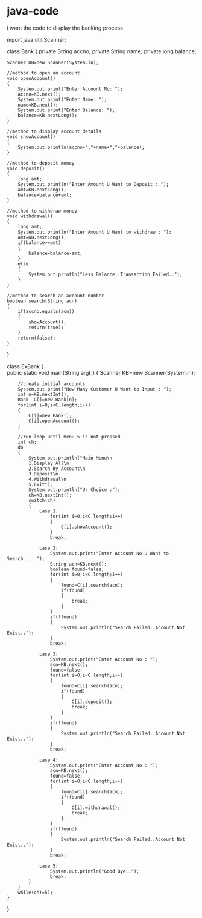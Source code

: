 # java-code
i want the code to display the banking process

mport java.util.Scanner;

class Bank
{
	private String accno;
	private String name;
	private long balance;

	Scanner KB=new Scanner(System.in);
	
	//method to open an account
	void openAccount()
	{ 
		System.out.print("Enter Account No: ");
		accno=KB.next();
		System.out.print("Enter Name: ");
		name=KB.next();
		System.out.print("Enter Balance: ");
		balance=KB.nextLong();
	}

	//method to display account details
	void showAccount()
	{ 
		System.out.println(accno+","+name+","+balance);
	}

	//method to deposit money
	void deposit()
	{
		long amt;
		System.out.println("Enter Amount U Want to Deposit : ");
		amt=KB.nextLong();
		balance=balance+amt;
	}

	//method to withdraw money
	void withdrawal()
	{
		long amt;
		System.out.println("Enter Amount U Want to withdraw : ");
		amt=KB.nextLong();
		if(balance>=amt)
		{ 
			balance=balance-amt;
		}
		else
		{
			System.out.println("Less Balance..Transaction Failed..");
		}
	}

	//method to search an account number
	boolean search(String acn)
	{ 
		if(accno.equals(acn))
		{ 
			showAccount();
			return(true);
		}
		return(false);
	}
}

class ExBank
{  
	public static void main(String arg[])
	{
		Scanner KB=new Scanner(System.in);
		
		//create initial accounts
		System.out.print("How Many Customer U Want to Input : ");
		int n=KB.nextInt();
		Bank  C[]=new Bank[n];
		for(int i=0;i<C.length;i++)
		{   
			C[i]=new Bank();
			C[i].openAccount();
		}
		
		//run loop until menu 5 is not pressed
		int ch;
		do
		{
			System.out.println("Main Menu\n
			1.Display All\n
			2.Search By Account\n
			3.Deposit\n
			4.Withdrawal\n
			5.Exit");
			System.out.println("Ur Choice :");
			ch=KB.nextInt();
			switch(ch)
			{ 
				case 1:
					for(int i=0;i<C.length;i++)
					{
						C[i].showAccount();
					}
					break;

				case 2:
					System.out.print("Enter Account No U Want to Search...: ");
					String acn=KB.next();
					boolean found=false;
					for(int i=0;i<C.length;i++)
					{  
						found=C[i].search(acn);
						if(found)
						{
							break;
						}
					}
					if(!found)
					{
						System.out.println("Search Failed..Account Not Exist..");
					}
					break;

				case 3:
					System.out.print("Enter Account No : ");
					acn=KB.next();
					found=false;
					for(int i=0;i<C.length;i++)
					{  
						found=C[i].search(acn);
						if(found)
						{
							C[i].deposit();
							break;
						}
					}
					if(!found)
					{
						System.out.println("Search Failed..Account Not Exist..");
					}
					break;

				case 4:
					System.out.print("Enter Account No : ");
					acn=KB.next();
					found=false;
					for(int i=0;i<C.length;i++)
					{  
						found=C[i].search(acn);
						if(found)
						{
							C[i].withdrawal();
							break;
						}
					}
					if(!found)
					{
						System.out.println("Search Failed..Account Not Exist..");
					}
					break;

				case 5:
					System.out.println("Good Bye..");
					break;
			}
		}
		while(ch!=5);
	}
}






